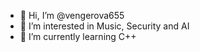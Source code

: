 - 👋 Hi, I’m @vengerova655
- 👀 I’m interested in Music, Security and AI
- 🌱 I’m currently learning C++

<!---
vengerova655/vengerova655 is a ✨ special ✨ repository because its `README.md` (this file) appears on your GitHub profile.
You can click the Preview link to take a look at your changes.
--->
